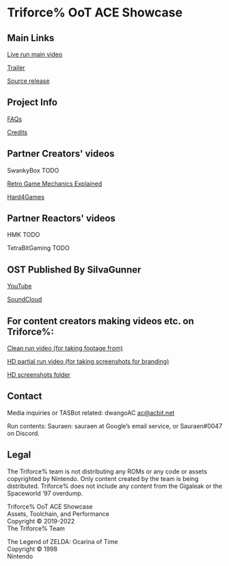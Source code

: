 # Triforce% OoT ACE Showcase

## Main Links

[Live run main video](https://twitch.tv/gamesdonequick/videos)

[Trailer](https://www.youtube.com/watch?v=LL_jOQQTNO8)

[Source release](https://github.com/triforce-percent/triforce-percent)


## Project Info

[FAQs](https://gettriforce.link/faq)

[Credits](https://gettriforce.link/credits)

## Partner Creators' videos

SwankyBox TODO

[Retro Game Mechanics Explained](https://www.youtube.com/watch?v=qBK1sq1BQ2Q)

[Hard4Games](https://www.youtube.com/watch?v=f9cCtRYMKm4)

## Partner Reactors' videos

HMK TODO

TetraBitGaming TODO

## OST Published By SiIvaGunner

[YouTube](https://www.youtube.com/watch?v=E1OYYi2Vzro)

[SoundCloud](https://soundcloud.com/sauraen/sets/triforce-percent)

## For content creators making videos etc. on Triforce%:

[Clean run video (for taking footage from)](https://www.youtube.com/watch?v=PZNywtNOe9U)

[HD partial run video (for taking screenshots for branding)](https://www.youtube.com/watch?v=NNRqK1AQ_VY)

[HD screenshots folder](https://drive.google.com/drive/folders/1uA5L-3pM1gBm_FDIDFX9zB5qrqo1Q1Cv?usp=sharing)

## Contact

Media inquiries or TASBot related: dwangoAC ac@acbit.net

Run contents: Sauraen: sauraen at Google’s email service, or Sauraen#0047 on Discord.

## Legal

The Triforce% team is not distributing any ROMs or any code or assets copyrighted by Nintendo. Only content created by the team is being distributed. Triforce% does not include any content from the Gigaleak or the Spaceworld ‘97 overdump.

Triforce% OoT ACE Showcase \
Assets, Toolchain, and Performance \
Copyright © 2019-2022 \
The Triforce% Team

The Legend of ZELDA: Ocarina of Time \
Copyright © 1998 \
Nintendo
